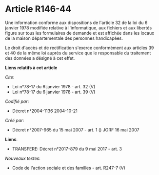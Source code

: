 # Article R146-44

Une information conforme aux dispositions de l'article 32 de la loi du 6 janvier 1978 modifiée relative à l'informatique, aux
fichiers et aux libertés figure sur tous les formulaires de demande et est affichée dans les locaux de la maison
départementale des personnes handicapées. 

Le droit d'accès et de rectification s'exerce conformément aux articles 39 et 40 de la même loi auprès du service que le
responsable du traitement des données a désigné à cet effet.

**Liens relatifs à cet article**

_Cite_:

  - Loi n°78-17 du 6 janvier 1978 - art. 32 (V)
  - Loi n°78-17 du 6 janvier 1978 - art. 39 (V)

_Codifié par_:

  - Décret n°2004-1136 2004-10-21

_Créé par_:

  - Décret n°2007-965 du 15 mai 2007 - art. 1 () JORF 16 mai 2007

**Liens**:

  - TRANSFERE: Décret n°2017-879 du 9 mai 2017 - art. 3

_Nouveaux textes_:

  - Code de l'action sociale et des familles - art. R247-7 (V)
